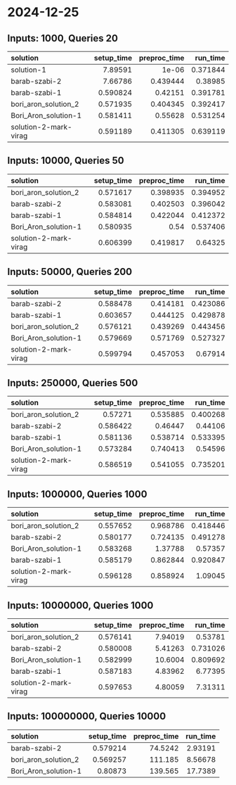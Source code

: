 # 2024-12-25

## Inputs: 1000, Queries 20

| solution              |   setup_time |   preproc_time |   run_time |
|:----------------------|-------------:|---------------:|-----------:|
| solution-1            |     7.89591  |       1e-06    |   0.371844 |
| barab-szabi-2         |     7.66786  |       0.439444 |   0.38985  |
| barab-szabi-1         |     0.590824 |       0.42151  |   0.391781 |
| bori_aron_solution_2  |     0.571935 |       0.404345 |   0.392417 |
| Bori_Aron_solution-1  |     0.581411 |       0.55628  |   0.531254 |
| solution-2-mark-virag |     0.591189 |       0.411305 |   0.639119 |

## Inputs: 10000, Queries 50

| solution              |   setup_time |   preproc_time |   run_time |
|:----------------------|-------------:|---------------:|-----------:|
| bori_aron_solution_2  |     0.571617 |       0.398935 |   0.394952 |
| barab-szabi-2         |     0.583081 |       0.402503 |   0.396042 |
| barab-szabi-1         |     0.584814 |       0.422044 |   0.412372 |
| Bori_Aron_solution-1  |     0.580935 |       0.54     |   0.537406 |
| solution-2-mark-virag |     0.606399 |       0.419817 |   0.64325  |

## Inputs: 50000, Queries 200

| solution              |   setup_time |   preproc_time |   run_time |
|:----------------------|-------------:|---------------:|-----------:|
| barab-szabi-2         |     0.588478 |       0.414181 |   0.423086 |
| barab-szabi-1         |     0.603657 |       0.444125 |   0.429878 |
| bori_aron_solution_2  |     0.576121 |       0.439269 |   0.443456 |
| Bori_Aron_solution-1  |     0.579669 |       0.571769 |   0.527327 |
| solution-2-mark-virag |     0.599794 |       0.457053 |   0.67914  |

## Inputs: 250000, Queries 500

| solution              |   setup_time |   preproc_time |   run_time |
|:----------------------|-------------:|---------------:|-----------:|
| bori_aron_solution_2  |     0.57271  |       0.535885 |   0.400268 |
| barab-szabi-2         |     0.586422 |       0.46447  |   0.44106  |
| barab-szabi-1         |     0.581136 |       0.538714 |   0.533395 |
| Bori_Aron_solution-1  |     0.573284 |       0.740413 |   0.54596  |
| solution-2-mark-virag |     0.586519 |       0.541055 |   0.735201 |

## Inputs: 1000000, Queries 1000

| solution              |   setup_time |   preproc_time |   run_time |
|:----------------------|-------------:|---------------:|-----------:|
| bori_aron_solution_2  |     0.557652 |       0.968786 |   0.418446 |
| barab-szabi-2         |     0.580177 |       0.724135 |   0.491278 |
| Bori_Aron_solution-1  |     0.583268 |       1.37788  |   0.57357  |
| barab-szabi-1         |     0.585179 |       0.862844 |   0.920847 |
| solution-2-mark-virag |     0.596128 |       0.858924 |   1.09045  |

## Inputs: 10000000, Queries 1000

| solution              |   setup_time |   preproc_time |   run_time |
|:----------------------|-------------:|---------------:|-----------:|
| bori_aron_solution_2  |     0.576141 |        7.94019 |   0.53781  |
| barab-szabi-2         |     0.580008 |        5.41263 |   0.731026 |
| Bori_Aron_solution-1  |     0.582999 |       10.6004  |   0.809692 |
| barab-szabi-1         |     0.587183 |        4.83962 |   6.77395  |
| solution-2-mark-virag |     0.597653 |        4.80059 |   7.31311  |

## Inputs: 100000000, Queries 10000

| solution             |   setup_time |   preproc_time |   run_time |
|:---------------------|-------------:|---------------:|-----------:|
| barab-szabi-2        |     0.579214 |        74.5242 |    2.93191 |
| bori_aron_solution_2 |     0.569257 |       111.185  |    8.56678 |
| Bori_Aron_solution-1 |     0.80873  |       139.565  |   17.7389  |